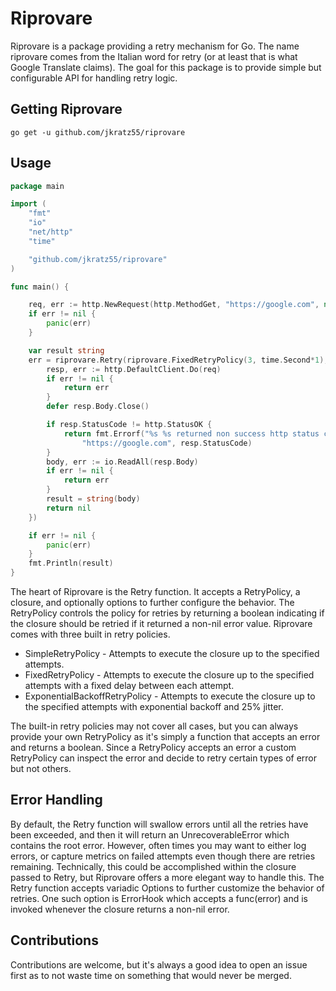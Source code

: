 # Riprovare

Riprovare is a package providing a retry mechanism for Go. The name riprovare comes from the Italian word for retry (or at least that is what Google Translate claims). The goal for this package is to provide simple but configurable API for handling retry logic.

## Getting Riprovare

```shell
go get -u github.com/jkratz55/riprovare
```

## Usage

```go
package main

import (
	"fmt"
	"io"
	"net/http"
	"time"

	"github.com/jkratz55/riprovare"
)

func main() {

	req, err := http.NewRequest(http.MethodGet, "https://google.com", nil)
	if err != nil {
		panic(err)
	}

	var result string
	err = riprovare.Retry(riprovare.FixedRetryPolicy(3, time.Second*1), func() error {
		resp, err := http.DefaultClient.Do(req)
		if err != nil {
			return err
		}
		defer resp.Body.Close()

		if resp.StatusCode != http.StatusOK {
			return fmt.Errorf("%s %s returned non success http status code %d", http.MethodGet,
				"https://google.com", resp.StatusCode)
		}
		body, err := io.ReadAll(resp.Body)
		if err != nil {
			return err
		}
		result = string(body)
		return nil
	})

	if err != nil {
		panic(err)
	}
	fmt.Println(result)
}
```

The heart of Riprovare is the Retry function. It accepts a RetryPolicy, a closure, and optionally options to further configure the behavior. The RetryPolicy controls the policy for retries by returning a boolean indicating if the closure should be retried if it returned a non-nil error value. Riprovare comes with three built in retry policies.

* SimpleRetryPolicy - Attempts to execute the closure up to the specified attempts.
* FixedRetryPolicy - Attempts to execute the closure up to the specified attempts with a fixed delay between each attempt.
* ExponentialBackoffRetryPolicy - Attempts to execute the closure up to the specified attempts with exponential backoff and 25% jitter. 

The built-in retry policies may not cover all cases, but you can always provide your own RetryPolicy as it's simply a function that accepts an error and returns a boolean. Since a RetryPolicy accepts an error a custom RetryPolicy can inspect the error and decide to retry certain types of error but not others. 

## Error Handling

By default, the Retry function will swallow errors until all the retries have been exceeded, and then it will return an UnrecoverableError which contains the root error. However, often times you may want to either log errors, or capture metrics on failed attempts even though there are retries remaining. Technically, this could be accomplished within the closure passed to Retry, but Riprovare offers a more elegant way to handle this. The Retry function accepts variadic Options to further customize the behavior of retries. One such option is ErrorHook which accepts a func(error) and is invoked whenever the closure returns a non-nil error.

## Contributions

Contributions are welcome, but it's always a good idea to open an issue first as to not waste time on something that would never be merged. 